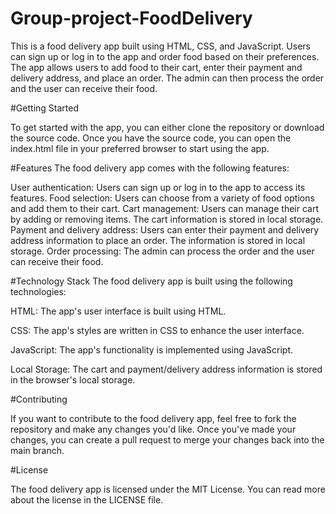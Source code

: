 # Group-project-FoodDelivery
This is a food delivery app built using HTML, CSS, and JavaScript. Users can sign up or log in to the app and order food based on their preferences. The app allows users to add food to their cart, enter their payment and delivery address, and place an order. The admin can then process the order and the user can receive their food.

#Getting Started

To get started with the app, you can either clone the repository or download the source code. Once you have the source code, you can open the index.html file in your preferred browser to start using the app.

#Features The food delivery app comes with the following features:

User authentication: Users can sign up or log in to the app to access its features. Food selection: Users can choose from a variety of food options and add them to their cart. Cart management: Users can manage their cart by adding or removing items. The cart information is stored in local storage. Payment and delivery address: Users can enter their payment and delivery address information to place an order. The information is stored in local storage. Order processing: The admin can process the order and the user can receive their food.

#Technology Stack The food delivery app is built using the following technologies:

HTML: The app's user interface is built using HTML.

CSS: The app's styles are written in CSS to enhance the user interface.

JavaScript: The app's functionality is implemented using JavaScript.

Local Storage: The cart and payment/delivery address information is stored in the browser's local storage.

#Contributing

If you want to contribute to the food delivery app, feel free to fork the repository and make any changes you'd like. Once you've made your changes, you can create a pull request to merge your changes back into the main branch.

#License

The food delivery app is licensed under the MIT License. You can read more about the license in the LICENSE file.
